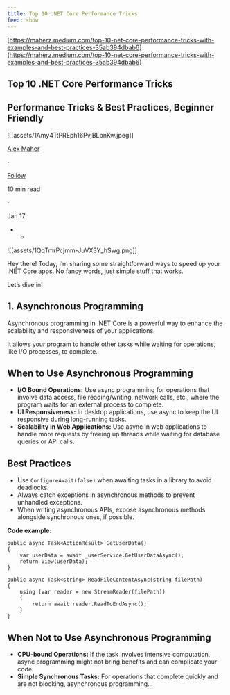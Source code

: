 ```yaml
---
title: Top 10 .NET Core Performance Tricks
feed: show
---
```


[https://maherz.medium.com/top-10-net-core-performance-tricks-with-examples-and-best-practices-35ab394dbab6](https://maherz.medium.com/top-10-net-core-performance-tricks-with-examples-and-best-practices-35ab394dbab6)

## Top 10 .NET Core Performance Tricks

## Performance Tricks & Best Practices, Beginner Friendly

![[assets/1Amy4TtPREph16PvjBLpnKw.jpeg]]

[Alex Maher](https://maherz.medium.com/?source=post_page-----35ab394dbab6--------------------------------)

·

[Follow](https://medium.com/m/signin?actionUrl=https%3A%2F%2Fmedium.com%2F_%2Fsubscribe%2Fuser%2F7a8d7fbf9bd0&operation=register&redirect=https%3A%2F%2Fmaherz.medium.com%2Ftop-10-net-core-performance-tricks-with-examples-and-best-practices-35ab394dbab6&user=Alex+Maher&userId=7a8d7fbf9bd0&source=post_page-7a8d7fbf9bd0----35ab394dbab6---------------------post_header-----------)

10 min read

·

Jan 17

- -

![[assets/1QqTmrPcjmm-JuVX3Y_hSwg.png]]

Hey there! Today, I’m sharing some straightforward ways to speed up your .NET Core apps. No fancy words, just simple stuff that works.

Let’s dive in!

## 1. Asynchronous Programming

Asynchronous programming in .NET Core is a powerful way to enhance the scalability and responsiveness of your applications.

It allows your program to handle other tasks while waiting for operations, like I/O processes, to complete.

## When to Use Asynchronous Programming

- **I/O Bound Operations:** Use async programming for operations that involve data access, file reading/writing, network calls, etc., where the program waits for an external process to complete.
- **UI Responsiveness:** In desktop applications, use async to keep the UI responsive during long-running tasks.
- **Scalability in Web Applications:** Use async in web applications to handle more requests by freeing up threads while waiting for database queries or API calls.

## Best Practices

- Use `ConfigureAwait(false)` when awaiting tasks in a library to avoid deadlocks.
- Always catch exceptions in asynchronous methods to prevent unhandled exceptions.
- When writing asynchronous APIs, expose asynchronous methods alongside synchronous ones, if possible.

**Code example:**

```Plain
public async Task<ActionResult> GetUserData()
{
    var userData = await _userService.GetUserDataAsync();
    return View(userData);
}

public async Task<string> ReadFileContentAsync(string filePath)
{
    using (var reader = new StreamReader(filePath))
    {
        return await reader.ReadToEndAsync();
    }
}
```

## When Not to Use Asynchronous Programming

- **CPU-bound Operations:** If the task involves intensive computation, async programming might not bring benefits and can complicate your code.
- **Simple Synchronous Tasks:** For operations that complete quickly and are not blocking, asynchronous programming…
